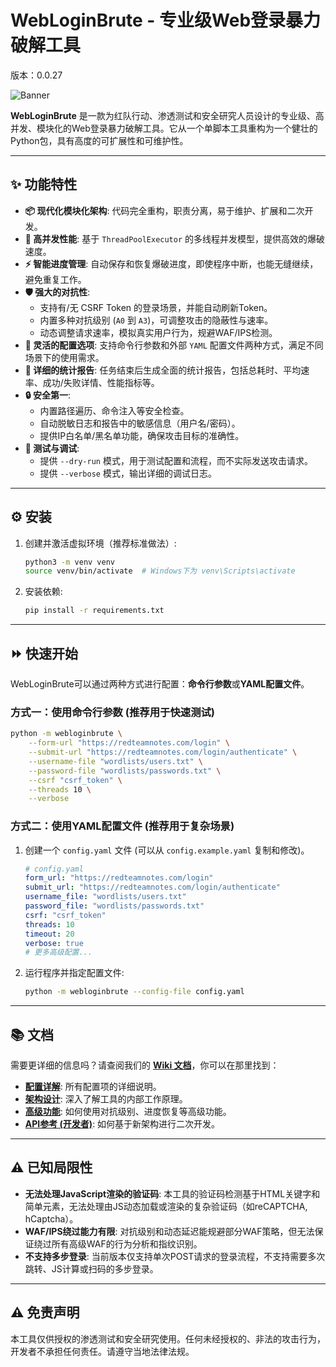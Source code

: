 # WebLoginBrute - 专业级Web登录暴力破解工具

版本：0.0.27

![Banner](https://your-banner-image-url.com/banner.png) <!-- 建议添加一个横幅图片 -->

**WebLoginBrute** 是一款为红队行动、渗透测试和安全研究人员设计的专业级、高并发、模块化的Web登录暴力破解工具。它从一个单脚本工具重构为一个健壮的Python包，具有高度的可扩展性和可维护性。

---

## :sparkles: 功能特性

- **:package: 现代化模块化架构**: 代码完全重构，职责分离，易于维护、扩展和二次开发。
- **:rocket: 高并发性能**: 基于 `ThreadPoolExecutor` 的多线程并发模型，提供高效的爆破速度。
- **:zap: 智能进度管理**: 自动保存和恢复爆破进度，即使程序中断，也能无缝继续，避免重复工作。
- **:shield: 强大的对抗性**:
  - 支持有/无 CSRF Token 的登录场景，并能自动刷新Token。
  - 内置多种对抗级别 (`A0` 到 `A3`)，可调整攻击的隐蔽性与速率。
  - 动态调整请求速率，模拟真实用户行为，规避WAF/IPS检测。
- **:wrench: 灵活的配置选项**: 支持命令行参数和外部 `YAML` 配置文件两种方式，满足不同场景下的使用需求。
- **:scroll: 详细的统计报告**: 任务结束后生成全面的统计报告，包括总耗时、平均速率、成功/失败详情、性能指标等。
- **:lock: 安全第一**:
  - 内置路径遍历、命令注入等安全检查。
  - 自动脱敏日志和报告中的敏感信息（用户名/密码）。
  - 提供IP白名单/黑名单功能，确保攻击目标的准确性。
- **:microscope: 测试与调试**:
  - 提供 `--dry-run` 模式，用于测试配置和流程，而不实际发送攻击请求。
  - 提供 `--verbose` 模式，输出详细的调试日志。

---

## :gear: 安装

1.  创建并激活虚拟环境（推荐标准做法）:
    ```bash
    python3 -m venv venv
    source venv/bin/activate  # Windows下为 venv\Scripts\activate
    ```

2.  安装依赖:
    ```bash
    pip install -r requirements.txt
    ```

---

## :fast_forward: 快速开始

WebLoginBrute可以通过两种方式进行配置：**命令行参数**或**YAML配置文件**。

### 方式一：使用命令行参数 (推荐用于快速测试)

```bash
python -m webloginbrute \
    --form-url "https://redteamnotes.com/login" \
    --submit-url "https://redteamnotes.com/login/authenticate" \
    --username-file "wordlists/users.txt" \
    --password-file "wordlists/passwords.txt" \
    --csrf "csrf_token" \
    --threads 10 \
    --verbose
```

### 方式二：使用YAML配置文件 (推荐用于复杂场景)

1.  创建一个 `config.yaml` 文件 (可以从 `config.example.yaml` 复制和修改)。

    ```yaml
    # config.yaml
    form_url: "https://redteamnotes.com/login"
    submit_url: "https://redteamnotes.com/login/authenticate"
    username_file: "wordlists/users.txt"
    password_file: "wordlists/passwords.txt"
    csrf: "csrf_token"
    threads: 10
    timeout: 20
    verbose: true
    # 更多高级配置...
    ```

2.  运行程序并指定配置文件:
    ```bash
    python -m webloginbrute --config-file config.yaml
    ```

---

## :books: 文档

需要更详细的信息吗？请查阅我们的 **[Wiki 文档](docs/wiki/Home.md)**，你可以在那里找到：

-   [**配置详解**](docs/wiki/Configuration.md): 所有配置项的详细说明。
-   [**架构设计**](docs/wiki/Architecture.md): 深入了解工具的内部工作原理。
-   [**高级功能**](docs/wiki/Advanced-Features.md): 如何使用对抗级别、进度恢复等高级功能。
-   [**API参考 (开发者)**](docs/wiki/API-Reference.md): 如何基于新架构进行二次开发。

---

## :warning: 已知局限性

- **无法处理JavaScript渲染的验证码**: 本工具的验证码检测基于HTML关键字和简单元素，无法处理由JS动态加载或渲染的复杂验证码（如reCAPTCHA, hCaptcha）。
- **WAF/IPS绕过能力有限**: 对抗级别和动态延迟能规避部分WAF策略，但无法保证绕过所有高级WAF的行为分析和指纹识别。
- **不支持多步登录**: 当前版本仅支持单次POST请求的登录流程，不支持需要多次跳转、JS计算或扫码的多步登录。

---

## :warning: 免责声明

本工具仅供授权的渗透测试和安全研究使用。任何未经授权的、非法的攻击行为，开发者不承担任何责任。请遵守当地法律法规。
